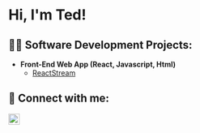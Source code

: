 <h1>Hi, I'm Ted! </h1>

<h2>👨‍💻 Software Development Projects:</h2>


- <b>Front-End Web App (React, Javascript, Html)</b>
  - [ReactStream](https://github.com/TedBradleyPolicarpe/Projet-streaming-) </i>
  


<h2> 🤳 Connect with me:</h2>


[<img align="left" alt="JoshMadakor | LinkedIn" width="22px" src="https://cdn.jsdelivr.net/npm/simple-icons@v3/icons/linkedin.svg" />][linkedin]



[linkedin]: (linkedin.com/in/ted-bradley-policarpe-a812a51b2)

<!--
**joshmadakor1/joshmadakor1** is a ✨ _special_ ✨ repository because its `README.md` (this file) appears on your GitHub profile.

Here are some ideas to get you started:

- 🔭 I’m currently working on ...
- 🌱 I’m currently learning ...
- 👯 I’m looking to collaborate on ...
- 🤔 I’m looking for help with ...
- 💬 Ask me about ...
- 📫 How to reach me: ...
- 😄 Pronouns: ...
- ⚡ Fun fact: ...
-->
